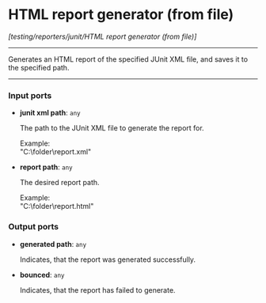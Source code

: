 # HTML report generator (from file)

_[testing/reporters/junit/HTML report generator (from file)]_

---

Generates an HTML report of the specified JUnit XML file, and saves it to the specified path.  

---

### Input ports

* __junit xml path__: ` any `

    The path to the JUnit XML file to generate the report for.  
      
    Example:  
    "C:\\folder\\report.xml"  


* __report path__: ` any `

    The desired report path.  
      
    Example:  
    "C:\\folder\\report.html"  

### Output ports

* __generated path__: ` any `

    Indicates, that the report was generated successfully.  


* __bounced__: ` any `

    Indicates, that the report has failed to generate.  

